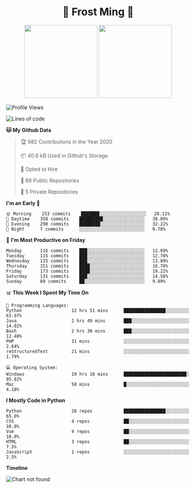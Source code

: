 <h1 align="center">🦄 Frost Ming 🐍</h1>

<p align="center">
  <img height="200" src="https://github-readme-stats.vercel.app/api?username=frostming&show_icons=true&theme=dracula&include_all_commits=true" />
  <img height="200" src="https://github-readme-stats.vercel.app/api/top-langs/?username=frostming&theme=dracula&show_icons=true" />
</p>

<!--START_SECTION:waka-->
![Profile Views](http://img.shields.io/badge/Profile%20Views-26-blue)

![Lines of code](https://img.shields.io/badge/From%20Hello%20World%20I%27ve%20Written-13.6%20million%20lines%20of%20code-blue)

**🐱 My Github Data** 

> 🏆 982 Contributions in the Year 2020
 > 
> 📦 40.6 kB Used in Github's Storage 
 > 
> 💼 Opted to Hire
 > 
> 📜 66 Public Repositories
 > 
> 🔑 5 Private Repositories 

**I'm an Early 🐤** 

```text
🌞 Morning    253 commits    ███████░░░░░░░░░░░░░░░░░░   28.11% 
🌆 Daytime    350 commits    █████████░░░░░░░░░░░░░░░░   38.89% 
🌃 Evening    290 commits    ████████░░░░░░░░░░░░░░░░░   32.22% 
🌙 Night      7 commits      ░░░░░░░░░░░░░░░░░░░░░░░░░   0.78%

```
📅 **I'm Most Productive on Friday** 

```text
Monday       116 commits    ███░░░░░░░░░░░░░░░░░░░░░░   12.89% 
Tuesday      115 commits    ███░░░░░░░░░░░░░░░░░░░░░░   12.78% 
Wednesday    125 commits    ███░░░░░░░░░░░░░░░░░░░░░░   13.89% 
Thursday     151 commits    ████░░░░░░░░░░░░░░░░░░░░░   16.78% 
Friday       173 commits    ████░░░░░░░░░░░░░░░░░░░░░   19.22% 
Saturday     131 commits    ███░░░░░░░░░░░░░░░░░░░░░░   14.56% 
Sunday       89 commits     ██░░░░░░░░░░░░░░░░░░░░░░░   9.89%

```


📊 **This Week I Spent My Time On** 

```text
💬 Programming Languages: 
Python                   12 hrs 51 mins      ████████████████░░░░░░░░░   63.97% 
Java                     2 hrs 49 mins       ███░░░░░░░░░░░░░░░░░░░░░░   14.02% 
Bash                     2 hrs 30 mins       ███░░░░░░░░░░░░░░░░░░░░░░   12.48% 
PHP                      31 mins             ░░░░░░░░░░░░░░░░░░░░░░░░░   2.64% 
reStructuredText         21 mins             ░░░░░░░░░░░░░░░░░░░░░░░░░   1.79%

💻 Operating System: 
Windows                  19 hrs 16 mins      ████████████████████████░   95.82% 
Mac                      50 mins             █░░░░░░░░░░░░░░░░░░░░░░░░   4.18%

```

**I Mostly Code in Python** 

```text
Python                   26 repos            ████████████████░░░░░░░░░   65.0% 
CSS                      4 repos             ██░░░░░░░░░░░░░░░░░░░░░░░   10.0% 
Vue                      4 repos             ██░░░░░░░░░░░░░░░░░░░░░░░   10.0% 
HTML                     3 repos             ██░░░░░░░░░░░░░░░░░░░░░░░   7.5% 
JavaScript               1 repos             ░░░░░░░░░░░░░░░░░░░░░░░░░   2.5%

```


**Timeline**

![Chart not found](https://github.com/frostming/frostming/blob/master/charts/bar_graph.png) 


<!--END_SECTION:waka-->
